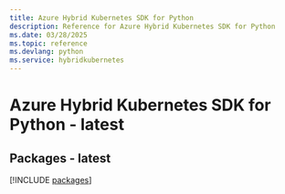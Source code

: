 ```yaml
---
title: Azure Hybrid Kubernetes SDK for Python
description: Reference for Azure Hybrid Kubernetes SDK for Python
ms.date: 03/28/2025
ms.topic: reference
ms.devlang: python
ms.service: hybridkubernetes
---
```

# Azure Hybrid Kubernetes SDK for Python - latest
## Packages - latest
[!INCLUDE [packages](hybrid-kubernetes-index.md)]